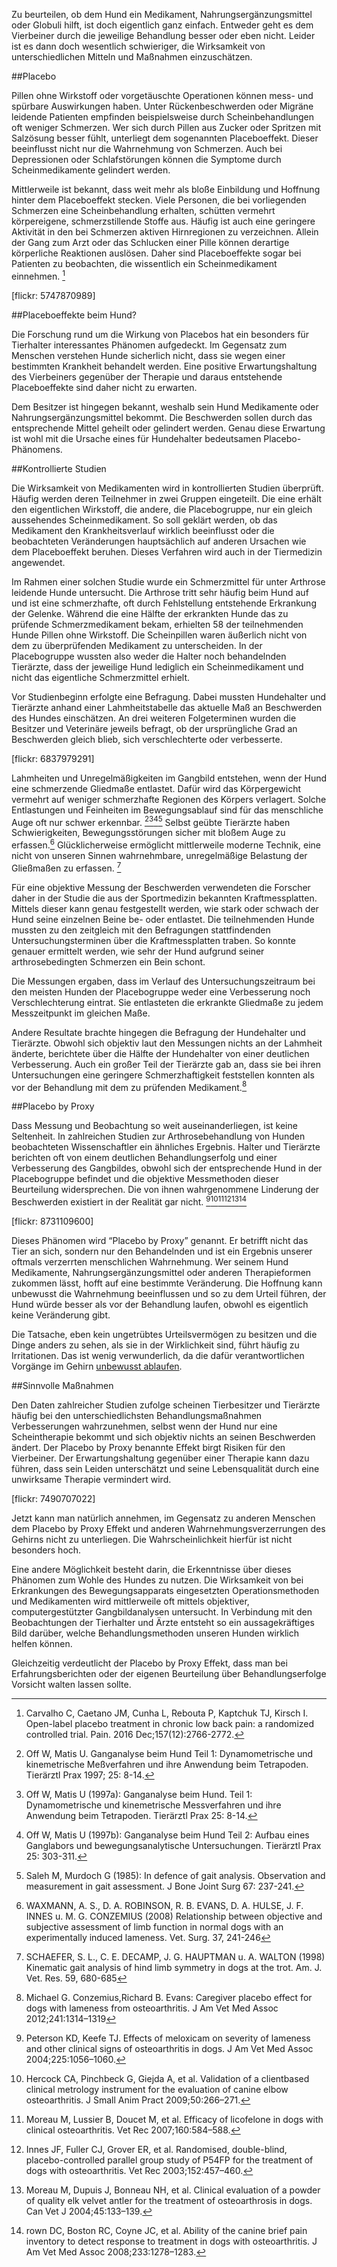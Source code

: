 Zu beurteilen, ob dem Hund ein Medikament, Nahrungsergänzungsmittel oder Globuli hilft, ist doch eigentlich ganz einfach. Entweder geht es dem Vierbeiner durch die jeweilige Behandlung besser oder eben nicht. Leider ist es dann doch wesentlich schwieriger, die Wirksamkeit von unterschiedlichen Mitteln und Maßnahmen einzuschätzen.


##Placebo 

Pillen ohne Wirkstoff oder vorgetäuschte Operationen können mess- und spürbare Auswirkungen haben. Unter Rückenbeschwerden oder Migräne leidende Patienten empfinden beispielsweise durch Scheinbehandlungen oft weniger Schmerzen. Wer sich durch Pillen aus Zucker oder Spritzen mit Salzösung besser fühlt, unterliegt dem sogenannten Placeboeffekt.
Dieser beeinflusst nicht nur die Wahrnehmung von Schmerzen. Auch bei Depressionen oder Schlafstörungen können die Symptome durch Scheinmedikamente gelindert werden.

Mittlerweile ist bekannt, dass weit mehr als bloße Einbildung und Hoffnung hinter dem Placeboeffekt stecken. Viele Personen, die bei vorliegenden Schmerzen eine Scheinbehandlung erhalten, schütten vermehrt körpereigene, schmerzstillende Stoffe aus. Häufig ist auch eine geringere Aktivität in den bei Schmerzen aktiven Hirnregionen zu verzeichnen. Allein der Gang zum Arzt oder das Schlucken einer Pille können derartige körperliche Reaktionen auslösen. Daher sind Placeboeffekte sogar bei Patienten zu beobachten, die wissentlich ein Scheinmedikament einnehmen. [^1]

 [flickr: 5747870989]

##Placeboeffekte beim Hund?

Die Forschung rund um die Wirkung von Placebos hat ein besonders für Tierhalter interessantes Phänomen aufgedeckt. Im Gegensatz zum Menschen verstehen Hunde sicherlich nicht, dass sie wegen einer bestimmten Krankheit behandelt werden. Eine positive Erwartungshaltung des Vierbeiners gegenüber der Therapie und daraus entstehende Placeboeffekte sind daher nicht zu erwarten. 

Dem Besitzer ist hingegen bekannt, weshalb sein Hund Medikamente oder Nahrungsergänzungsmittel bekommt. Die Beschwerden sollen durch das entsprechende Mittel geheilt oder gelindert werden. Genau diese Erwartung ist wohl mit die Ursache eines für Hundehalter bedeutsamen Placebo-Phänomens. 

##Kontrollierte Studien 

Die Wirksamkeit von Medikamenten wird in kontrollierten Studien überprüft. Häufig werden deren Teilnehmer in zwei Gruppen eingeteilt. Die eine erhält den eigentlichen Wirkstoff, die andere, die Placebogruppe, nur ein gleich aussehendes Scheinmedikament. So soll geklärt werden, ob das Medikament den Krankheitsverlauf wirklich beeinflusst oder die beobachteten Veränderungen hauptsächlich auf anderen Ursachen wie dem Placeboeffekt beruhen. Dieses Verfahren wird auch in der Tiermedizin angewendet. 

Im Rahmen einer solchen Studie wurde ein Schmerzmittel für unter Arthrose leidende Hunde untersucht. Die Arthrose tritt sehr häufig beim Hund auf und  ist eine schmerzhafte, oft durch Fehlstellung entstehende Erkrankung der Gelenke. 
Während die eine Hälfte der erkrankten Hunde das zu prüfende Schmerzmedikament bekam, erhielten 58 der teilnehmenden Hunde Pillen ohne Wirkstoff. Die Scheinpillen waren äußerlich nicht von dem zu überprüfenden Medikament zu unterscheiden. In der Placebogruppe wussten also weder die Halter noch behandelnden Tierärzte, dass der jeweilige Hund lediglich ein Scheinmedikament und nicht das eigentliche Schmerzmittel erhielt. 

Vor Studienbeginn erfolgte eine Befragung. Dabei mussten Hundehalter und Tierärzte anhand einer Lahmheitstabelle das aktuelle Maß an Beschwerden des Hundes einschätzen. 
An drei weiteren Folgeterminen wurden die Besitzer und Veterinäre jeweils befragt, ob der ursprüngliche Grad an Beschwerden gleich blieb, sich verschlechterte oder verbesserte. 

[flickr: 6837979291]

Lahmheiten und Unregelmäßigkeiten im Gangbild entstehen, wenn der Hund eine schmerzende Gliedmaße entlastet. Dafür wird das Körpergewicht vermehrt auf weniger schmerzhafte Regionen des Körpers verlagert. Solche Entlastungen und Feinheiten im Bewegungsablauf sind für das menschliche Auge oft nur schwer erkennbar. [^2][^3][^4][^5] Selbst geübte Tierärzte haben Schwierigkeiten, Bewegungsstörungen sicher mit bloßem Auge zu erfassen.[^6]
Glücklicherweise ermöglicht mittlerweile moderne Technik, eine nicht von unseren Sinnen wahrnehmbare, unregelmäßige Belastung der Gließmaßen zu erfassen. [^7]

Für eine objektive Messung der Beschwerden verwendeten die Forscher daher in der Studie die aus der Sportmedizin bekannten Kraftmessplatten. Mittels dieser kann genau festgestellt werden, wie stark oder schwach der Hund seine einzelnen Beine be- oder entlastet. Die teilnehmenden Hunde mussten zu den zeitgleich mit den Befragungen stattfindenden Untersuchungsterminen über die Kraftmessplatten traben. So konnte genauer ermittelt werden, wie sehr der Hund aufgrund seiner arthrosebedingten Schmerzen ein Bein schont.

Die Messungen ergaben, dass im Verlauf des Untersuchungszeitraum bei den meisten Hunden der Placebogruppe weder eine Verbesserung noch Verschlechterung eintrat. Sie entlasteten die erkrankte Gliedmaße zu jedem Messzeitpunkt im gleichen Maße. 

Andere Resultate brachte hingegen die Befragung der Hundehalter und Tierärzte. Obwohl sich objektiv laut den Messungen nichts an der Lahmheit änderte, berichtete über die Hälfte der Hundehalter von einer deutlichen Verbesserung. Auch ein großer Teil der Tierärzte gab an, dass sie bei ihren Untersuchungen eine geringere Schmerzhaftigkeit feststellen konnten als vor der Behandlung mit dem zu prüfenden Medikament.[^8]

##Placebo by Proxy

Dass Messung und Beobachtung so weit auseinanderliegen, ist keine Seltenheit. In zahlreichen Studien zur Arthrosebehandlung von Hunden beobachteten Wissenschaftler ein ähnliches Ergebnis. Halter und Tierärzte berichten oft von einem deutlichen Behandlungserfolg und einer Verbesserung des Gangbildes, obwohl sich der entsprechende Hund in der Placebogruppe befindet und die objektive Messmethoden dieser Beurteilung widersprechen. Die von ihnen wahrgenommene Linderung der Beschwerden existiert in der Realität gar nicht. [^9][^10][^11][^12][^13][^14]

[flickr: 8731109600]

Dieses Phänomen wird “Placebo by Proxy” genannt. Er betrifft nicht das Tier an sich, sondern nur den Behandelnden und ist ein Ergebnis unserer oftmals verzerrten menschlichen Wahrnehmung. Wer seinem Hund Medikamente, Nahrungsergänzungsmittel oder anderen Therapieformen zukommen lässt, hofft auf eine bestimmte Veränderung. Die Hoffnung kann unbewusst die Wahrnehmung beeinflussen und so zu dem Urteil führen, der Hund würde besser als vor der Behandlung laufen, obwohl es eigentlich keine Veränderung gibt. 

Die Tatsache, eben kein ungetrübtes Urteilsvermögen zu besitzen und die Dinge anders zu sehen, als sie in der Wirklichkeit sind, führt häufig zu Irritationen. Das ist wenig verwunderlich, da die dafür verantwortlichen Vorgänge im Gehirn [unbewusst ablaufen](http://fluffology.de/post/wer-heilt-hat-recht--teil-1-irren-ist-menschlich). 

##Sinnvolle Maßnahmen

Den Daten zahlreicher Studien zufolge scheinen Tierbesitzer und Tierärzte häufig bei den unterschiedlichsten Behandlungsmaßnahmen Verbesserungen wahrzunehmen, selbst wenn der Hund nur eine Scheintherapie bekommt und sich objektiv nichts an seinen Beschwerden ändert. Der Placebo by Proxy benannte Effekt birgt Risiken für den Vierbeiner. Der Erwartungshaltung gegenüber einer Therapie kann dazu führen, dass sein Leiden unterschätzt und seine Lebensqualität durch eine unwirksame Therapie vermindert wird. 


[flickr: 7490707022]

Jetzt kann man natürlich annehmen, im Gegensatz zu anderen Menschen dem Placebo by Proxy Effekt und anderen Wahrnehmungsverzerrungen des Gehirns nicht zu unterliegen. Die Wahrscheinlichkeit hierfür ist nicht besonders hoch. 


Eine andere Möglichkeit besteht darin, die Erkenntnisse über dieses Phänomen zum Wohle des Hundes zu nutzen. Die Wirksamkeit von bei Erkrankungen des Bewegungsapparats eingesetzten Operationsmethoden und Medikamenten wird mittlerweile oft mittels objektiver, computergestützter Gangbildanalysen untersucht. In Verbindung mit den Beobachtungen der Tierhalter und Ärzte entsteht so ein aussagekräftiges Bild darüber, welche Behandlungsmethoden unseren Hunden wirklich helfen können. 

Gleichzeitig verdeutlicht der Placebo by Proxy Effekt, dass man bei Erfahrungsberichten oder der eigenen Beurteilung über Behandlungserfolge Vorsicht walten lassen sollte. 


[^1]: Carvalho C, Caetano JM, Cunha L, Rebouta P, Kaptchuk TJ, Kirsch I. Open-label placebo treatment in chronic low back pain: a randomized controlled trial. Pain. 2016 Dec;157(12):2766-2772.

[^2]: Off W, Matis U. Ganganalyse beim Hund Teil 1: Dynamometrische und kinemetrische Meßverfahren und ihre Anwendung beim Tetrapoden. Tierärztl Prax 1997; 25: 8-14. 

[^3]: Off W, Matis U (1997a): Ganganalyse beim Hund. Teil 1: Dynamometrische und kinemetrische Messverfahren und ihre Anwendung beim Tetrapoden. Tierärztl Prax 25: 8-14. 

[^4]: Off W, Matis U (1997b): Ganganalyse beim Hund Teil 2: Aufbau eines Ganglabors und bewegungsanalytische Untersuchungen. Tierärztl Prax 25: 303-311. 

[^5]: Saleh M, Murdoch G (1985): In defence of gait analysis. Observation and measurement in gait assessment. J Bone Joint Surg 67: 237-241. 

[^6]: WAXMANN, A. S., D. A. ROBINSON, R. B. EVANS, D. A. HULSE, J. F. INNES u. M. G. CONZEMIUS (2008) Relationship between objective and subjective assessment of limb function in normal dogs with an experimentally induced lameness. Vet. Surg. 37, 241-246 

[^7]: SCHAEFER, S. L., C. E. DECAMP, J. G. HAUPTMAN u. A. WALTON (1998) Kinematic gait analysis of hind limb symmetry in dogs at the trot. Am. J. Vet. Res. 59, 680-685 

[^8]: Michael G. Conzemius,Richard B. Evans: Caregiver placebo effect for dogs with lameness from osteoarthritis. J Am Vet Med Assoc 2012;241:1314–1319

[^9]: Peterson KD, Keefe TJ. Effects of meloxicam on severity of lameness and other clinical signs of osteoarthritis in dogs. J Am Vet Med Assoc 2004;225:1056–1060.

[^10]: Hercock CA, Pinchbeck G, Giejda A, et al. Validation of a clientbased clinical metrology instrument for the evaluation of canine elbow osteoarthritis. J Small Anim Pract 2009;50:266–271.

[^11]: Moreau M, Lussier B, Doucet M, et al. Efficacy of licofelone in dogs with clinical osteoarthritis. Vet Rec 2007;160:584–588.

[^12]: Innes JF, Fuller CJ, Grover ER, et al. Randomised, double-blind, placebo-controlled parallel group study of P54FP for the treatment of dogs with osteoarthritis. Vet Rec 2003;152:457–460.

[^13]: Moreau M, Dupuis J, Bonneau NH, et al. Clinical evaluation of a powder of quality elk velvet antler for the treatment of osteoarthrosis in dogs. Can Vet J 2004;45:133–139.

[^14]: rown DC, Boston RC, Coyne JC, et al. Ability of the canine brief pain inventory to detect response to treatment in dogs with osteoarthritis. J Am Vet Med Assoc 2008;233:1278–1283.
